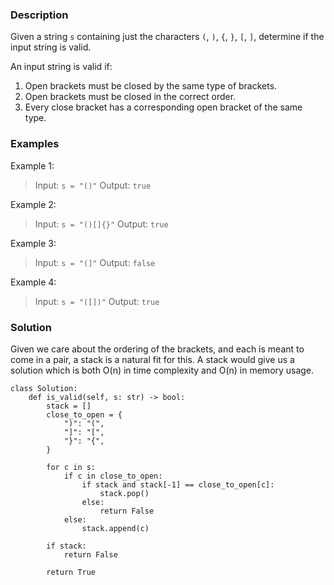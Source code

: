 ### Description
Given a string `s` containing just the characters `(`, `)`, `{`, `}`, `[`, `]`, determine if the input string is valid.

An input string is valid if:
1. Open brackets must be closed by the same type of brackets.
2. Open brackets must be closed in the correct order.
3. Every close bracket has a corresponding open bracket of the same type.

### Examples
Example 1:
> Input: `s = "()"`
> Output: `true`

Example 2:
> Input: `s = "()[]{}"`
> Output: `true`

Example 3:
> Input: `s = "(]"`
> Output: `false`

Example 4:
> Input: `s = "([])"`
> Output: `true`

### Solution
Given we care about the ordering of the brackets, and each is meant to come in a pair, a stack is a natural fit for this. A stack would give us a solution which is both O(n) in time complexity and O(n) in memory usage.
```python3
class Solution:
	def is_valid(self, s: str) -> bool:
		stack = []
		close_to_open = {
			")": "(",
			"]": "[",
			"}": "{",
		}
		
		for c in s:
			if c in close_to_open:
				if stack and stack[-1] == close_to_open[c]:
					stack.pop()
				else:
					return False
			else:
				stack.append(c)
		
		if stack:
			return False
		
		return True
```